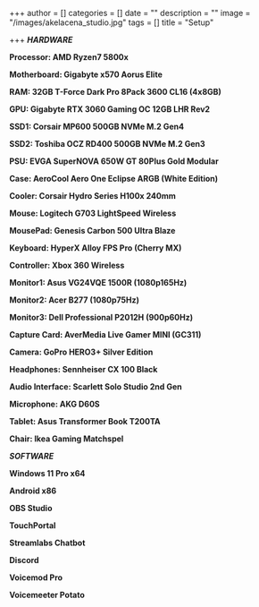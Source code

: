 +++
author = []
categories = []
date = ""
description = ""
image = "/images/akelacena_studio.jpg"
tags = []
title = "Setup"

+++
**_HARDWARE_**

**Processor: AMD Ryzen7 5800x**

**Motherboard: Gigabyte x570 Aorus Elite**

**RAM: 32GB T-Force Dark Pro 8Pack 3600 CL16 (4x8GB)**

**GPU: Gigabyte RTX 3060 Gaming OC 12GB LHR Rev2**

**SSD1: Corsair MP600 500GB NVMe M.2 Gen4**

**SSD2: Toshiba OCZ RD400 500GB NVMe M.2 Gen3**

**PSU: EVGA SuperNOVA 650W GT 80Plus Gold Modular**

**Case: AeroCool Aero One Eclipse ARGB (White Edition)**

**Cooler: Corsair Hydro Series H100x 240mm**

**Mouse: Logitech G703 LightSpeed Wireless**

**MousePad: Genesis Carbon 500 Ultra Blaze**

**Keyboard: HyperX Alloy FPS Pro (Cherry MX)**

**Controller: Xbox 360 Wireless**

**Monitor1: Asus VG24VQE 1500R (1080p165Hz)**

**Monitor2: Acer B277 (1080p75Hz)**

**Monitor3: Dell Professional P2012H (900p60Hz)**

**Capture Card: AverMedia Live Gamer MINI (GC311)**

**Camera: GoPro HERO3+ Silver Edition**

**Headphones: Sennheiser CX 100 Black**

**Audio Interface: Scarlett Solo Studio 2nd Gen**

**Microphone: AKG D60S**

**Tablet: Asus Transformer Book T200TA**

**Chair: Ikea Gaming Matchspel**

**_SOFTWARE_**

**Windows 11 Pro x64**

**Android x86**

**OBS Studio**

**TouchPortal**

**Streamlabs Chatbot**

**Discord**

**Voicemod Pro**

**Voicemeeter Potato**